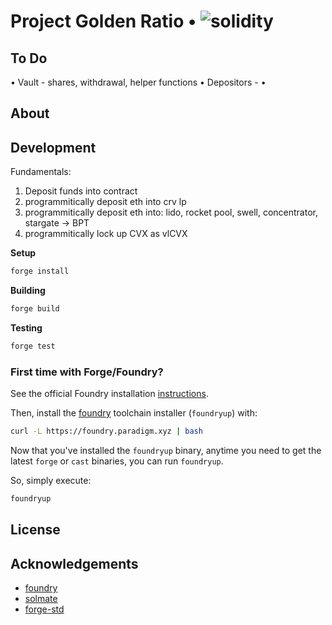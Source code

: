 # Project Golden Ratio • ![solidity](https://img.shields.io/badge/solidity-^0.8.13-lightgrey)

## To Do

• Vault - shares, withdrawal, helper functions
• Depositors -
•

## About

## Development

Fundamentals:

1. Deposit funds into contract
2. programmitically deposit eth into crv lp
3. programmitically deposit eth into: lido, rocket pool, swell, concentrator, stargate -> BPT
4. programmitically lock up CVX as vlCVX

**Setup**

```bash
forge install
```

**Building**

```bash
forge build
```

**Testing**

```bash
forge test
```

### First time with Forge/Foundry?

See the official Foundry installation [instructions](https://github.com/foundry-rs/foundry/blob/master/README.md#installation).

Then, install the [foundry](https://github.com/foundry-rs/foundry) toolchain installer (`foundryup`) with:

```bash
curl -L https://foundry.paradigm.xyz | bash
```

Now that you've installed the `foundryup` binary,
anytime you need to get the latest `forge` or `cast` binaries,
you can run `foundryup`.

So, simply execute:

```bash
foundryup
```

## License

## Acknowledgements

- [foundry](https://github.com/foundry-rs/foundry)
- [solmate](https://github.com/Rari-Capital/solmate)
- [forge-std](https://github.com/brockelmore/forge-std)
